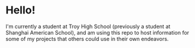 # Hello!

I'm currently a student at Troy High School (previously a student at Shanghai American School), and am using this repo to host information for some of my projects that others could use in their own endeavors.
